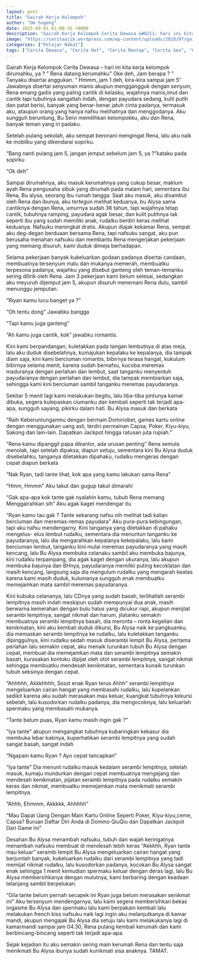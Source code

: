 ```yaml
---
layout: post
title: "Gairah Kerja Kelompok"
author: "Om Sugeng"
date: 2025-09-01 01:08:35 +0000
description: "Gairah Kerja Kelompok Cerita Dewasa &#8211; hari ini kita kerja kelompok dirumahku, ya ? \u201d Rena datang kerumahku\u201d Oke deh, Jam berapa ? \u201d Tanyaku disertai anggukan. \u201d Hmmm, jam 1 deh, kira-kira sampai..."
image: "https://ceritaajib.wordpress.com/wp-content/uploads/2018/07/gairah-kerja-kelompok.jpg?w=519&#038;h=815"
categories: ["Pelajar Nakal"]
tags: ["Cerita Dewasa", "Cerita Hot", "Cerita Mantap", "Cerita Sex", "Cinta Hanya Nafsu", "Cinta Terlarang"]
---
```


Gairah Kerja Kelompok
Cerita Dewasa &#8211; hari ini kita kerja kelompok dirumahku, ya ? ” Rena datang kerumahku” Oke deh, Jam berapa ? ” Tanyaku disertai anggukan. ” Hmmm, jam 1 deh, kira-kira sampai jam 5″ Jawabnya disertai senyuman manis akupun menggangguk dengan senyum, Rena emang gadis yang paling cantik di kelasku, wajahnya manis,imut dan cantik tapi tubuhnya sangatlah indah, dengan payudara sedang, kulit putih dan patat berisi, banyak yang benar-benar jatuh cinta padanya, termasuk aku, ataupun orang yang hanya nafsu melihatnya dan menggodanya. Aku sungguh beruntung, Bu Selvi memilihkan kelompokku, aku dan Rena, banyak teman yang iri padaku.

Setelah pulang sekolah, aku sempat beronani mengingat Rena, lalu aku naik ke mobilku yang dikendarai sopirku.

“Bang nanti pulang jam 5, jangan jemput sebelum jam 5, ya ?”kataku pada sopirku

“Ok deh”

Sampai dirumahnya, aku masuk kerumahnya yang cukup besar, maklum ayah Rena pengusaha sibuk yang dirumah pada malam hari, sementara ibu Rena, Bu alysa, seorang ibu rumah tangga. Saat aku masuk, aku disambut oleh Rena dan ibunya, aku tertegun melihat keduanya, bu Alysa sama cantiknya dengan Rena, umurnya sudah 36 tahun, tapi wajahnya tetap cantik, tubuhnya ramping, payudara agak besar, dan kulit putihnya tak seperti ibu yang sudah memiliki anak, rudalku berdiri keras melihat keduanya. Nafsuku meningkat dratis. Akupun diajak kekamar Rena, sempat aku deg-degan berduaan bersama Rena, tapi nafsuku sangat, aku pun berusaha menahan nafsuku dan membantu Rena mengerjakan pekerjaan yang memang disuruh, kami duduk dimeja berhadapan.

Selama pekerjaan banyak kukeluarkan godaan padanya disertai candaan, membuatnya tersenyum malu dan mukanya memerah, membuatku terpesona padanya, wajahku yang disebut ganteng oleh teman-temanku sering dilirik oleh Rena. Jam 3 pekerjaan kami belum selesai, sedangkan aku meyuruh dijemput jam 5, akupun disuruh menemani Rena dulu, sambil menunggu jemputan.

“Riyan kamu lucu banget ya ?”

“Oh tentu dong” Jawabku bangga

“Tapi kamu juga ganteng”

“Ah kamu juga cantik, kok” jawabku romantis.

Kini kami berpandangan, kuletakkan pada tangan lembutnya di atas meja, lalu aku duduk disebelahnya, kumajukan kepalaku ke kepalanya, dia tampak diam saja, kini kami berciuman romantis, bibirnya terasa hangat, kukulum bibirnya selama menit, karena sudah bernafsu, kucoba meremas maduranya dengan perlahan dan lembut, saat tanganku menyentuh payudaranya dengan perlahan dan lembut, dia tampak membiarkan saja, sehingga kami kini berciuman sambil tanganku meremas payudaranya.

Sekitar 5 menit lagi kami melakukan begitu, lalu tiba-tiba pintunya kamar dibuka, segera kulepaskan ciumanku dan kembali seperti tak terjadi apa-apa, sungguh sayang, pikirku dalam hati. Bu Alysa masuk dan berkata

“Raih Keberuntunganmu dengan bermain Dominobet, games kartu online dengan menggunakan uang asli, terdiri permainan Capsa, Poker, Kiyu-kiyu, Sakong dan lain-lain. Dapatkan Jackpot hingga ratusan juta rupiah.”

“Rena kamu dipanggil papa dikantor, ada urusan penting” Rena semula menolak, tapi setelah dipaksa, diapun setuju, sementara kini Bu Alysa duduk disebelahku, tanganya diletakkan dipahaku, rudalku mengeras dengan cepat diapun berkata

“Nak Ryan, tadi tante lihat, kok apa yang kamu lakukan sama Rena”

“Hmm, Hmmm” Aku takut dan gugup takut dimarahi

“Gak apa-apa kok tante gak nyalahin kamu, tubuh Rena memang Menggairahkan sih” Aku agak kaget mendengar itu

“Ryan kamu tau gak ? Tante sekarang nafsu nih melihat tadi kalian berciuman dan meremas-remas payudara” Aku pura-pura kebingungan, tapi aku nafsu mendengarny. Kini tanganya yang diletakkan di pahaku mengelus- elus lembut rudalku, sementara dia menuntun tanganku ke payudaranya, lalu dia mengarahkan kepalanya kekepalaku, lalu kami berciuman lembut, tanganku kini mulai meremas payudaranya yang masih kencang, lalu Bu Alysa membuka celanaku sambil aku membuka bajunya, kini rudalku terpampang, dia agak kaget dengan ukuranya, lalu akupun membuka bajunya dan BHnya, payudaranya memiliki puting kecoklatan dan masih kencang, langsung saja dia mengulum rudalku yang mengarah keatas karena kami masih duduk, kulumanya sungguh enak membuatku memejamkan mata sambil meremas payudaranya.

Kini kubuka celananya, lalu CDnya yang sudah basah, terlihatlah serambi lempitnya masih indah meskipun sudah mempunyai dua anak, masih berwarna kemerahan dengan bulu halus yang dicukur rapi, akupun menjilat serambi lempitnya, sangat nikmat dan harum, jilatanku semakin membuatnya serambi lempitnya basah, dia meronta – ronta kegelian dan kenikmatan, kini aku kembali duduk dikursi, Bu Alysa naik ke pangkuanku, dia memaskan serambi lempitnya ke rudalku, lalu kuletakkan tanganku dipinggulnya, kini rudalku sedah masuk diserambi lempit Bu Alysa, pertama perlahan lalu semakin cepat, aku menaik turunkan tubuh Bu Alysa dengan cepat, membuat dia memejamkan mata dan serambi lempitnya semakin basah, kurasakan kontoku dipijat oleh otot serambi lempitnya, sangat nikmat sehingga membuatku mendesah kenikmatan, sementara kunaik turunkan tubuh seksinya dengan cepat.

“Ahhhhh, Akkkhhhh, Sssst enak Ryan terus Ahhh” serambi lempitnya mengeluarkan cairan hangat yang membasahi rudalku, lalu kupelankan sedikit karena aku sudah merasakan mau keluar, kuangkat tubuhnya kekursi sebelah, lalu kusodorkan rudalku padanya, dia mengocoknya, lalu keluarlah spermaku yang membasahi mukanya.

“Tante belum puas, Ryan kamu masih ingin gak ?”

“Iya tante” akupun mengangkat tubuhnya kubaringkan kekasur dia membuka lebar kakinya, kuperhatikan serambi lempitnya yang sudah sangat basah, sangat indah

“Ngapain kamu Ryan ? Ayo cepat tancapkan”

“Iya tante” Dia menunt rudalku masuk kedalam serambi lempitnya, setelah masuk, kumaju mundurkan dengan cepat membuatnya mengejang dan mendesah kenikmatan, pijatan serambi lempitnya pada rudalku semakin keras dan nikmat, membuatku memejamkan mata menikmati serambi lempitnya.

“Ahhh, Ehmmm, Akkkkk, Ahhhhh”

&#8220;Mau Dapat Uang Dengan Main Kartu Online Seperti Poker, Kiyu-kiyu,ceme, Capsa? Buruan Daftar Diri Anda di Domino QiuQiu dan Dapatkan Jackpot Dari Game Ini&#8221;

Desahan Bu Alysa menambah nafsuku, tubuh dan wajah keringatnya menambah nafsuku membuat di mendesah lebih keras “Akkkhh, Ryan tante mau keluar” serambi lempit Bu Alysa mengeluarkan cairan hangat yang berjumlah banyak, kukeluarkan rudalku dari serambi lempitnya yang tadi memijat nikmat rudalku, lalu kusodorkan padanya, kocokan Bu Alysa sangat enak sehingga 1 menit kemudian spermaku keluar dengan deras lagi, lalu Bu Alysa membersihkanya dengan mulutnya, kami berbaring dengan keadaan telanjang sambil berpelukan.

“Gila tante belum pernah secapek ini Ryan juga belum merasakan senikmat ini” Aku tersenyum mendengarnya, lalu kami segera membersihkan bekas orgasme Bu Alysa dan spermaku lalu kami berpakain kembali lalu melakukan french kiss nafsuku naik lagi ingin aku melanjutkanya di kamar mandi, akupun mengajak Bu Alysa dia setuju lalu kami melakukanya lagi di kamarmandi sampai jam 04.30, Rena pulang kembali kerumah dan kami berbincang-bincang seperti tak terjadi apa-apa.

Sejak kejadian itu aku semakin sering main kerumah Rena dan tentu saja menikmati Bu Alysa ibunya sudah kunikmati sisa anaknya. TAMAT.